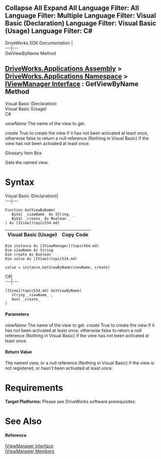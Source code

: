 Collapse All Expand All Language Filter: All  Language Filter: Multiple  Language Filter: Visual Basic (Declaration) Language Filter: Visual Basic (Usage) Language Filter: C#  
---  
DriveWorks SDK Documentation  |   
---|---  
GetViewByName Method   
  
[DriveWorks.Applications Assembly](topic13.md) > [DriveWorks.Applications Namespace](topic16.md) > [IViewManager Interface](topic564.md) : GetViewByName Method  
---  
  
Visual Basic (Declaration)    
Visual Basic (Usage)    
C# 

_viewName_
    The name of the view to get.

_create_
    True to create the view if it has not been activated at least once, otherwise false to return a null reference (Nothing in Visual Basic) if the view has not been activated at least once.

Glossary Item Box

Gets the named view. 

# Syntax

Visual Basic (Declaration)|   
---|---  
      
    
    Function GetViewByName( _
       ByVal _viewName_ As String, _
       ByVal _create_ As Boolean _
    ) As [IView](topic534.md)  
  
Visual Basic (Usage)| Copy Code  
---|---  
      
    
    Dim instance As [IViewManager](topic564.md)
    Dim viewName As String
    Dim create As Boolean
    Dim value As [IView](topic534.md)
     
    value = instance.GetViewByName(viewName, create)  
  
C#|   
---|---  
      
    
    [IView](topic534.md) GetViewByName( 
       string _viewName_ ,
       bool _create_
    )  
  
#### Parameters

 _viewName_
    The name of the view to get.
_create_
    True to create the view if it has not been activated at least once, otherwise false to return a null reference (Nothing in Visual Basic) if the view has not been activated at least once.

#### Return Value

The named view, or a null reference (Nothing in Visual Basic) if the view is not registered, or hasn't been activated at least once.

# Requirements

**Target Platforms:** Please see DriveWorks software prerequisites.

# See Also

#### Reference

[IViewManager Interface](topic564.md)   
[IViewManager Members](topic565.md)


